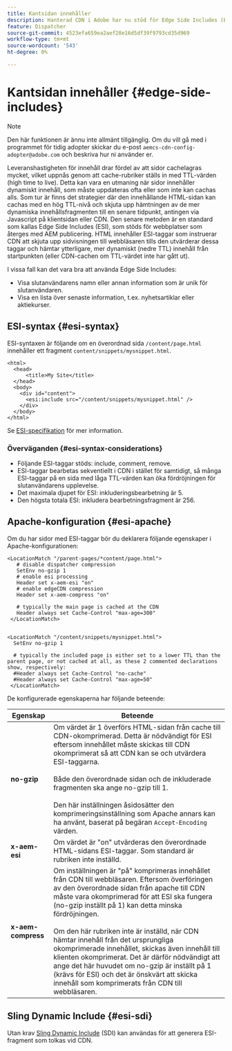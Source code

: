 ```yaml
---
title: Kantsidan innehåller
description: Hanterad CDN i Adobe har nu stöd för Edge Side Includes (ESI), ett markeringsspråk för dynamisk sammanställning av webbinnehåll på edge-nivå.
feature: Dispatcher
source-git-commit: 4523efa659ea2aef28e16d5df39f9793cd35d969
workflow-type: tm+mt
source-wordcount: '543'
ht-degree: 0%

---
```


# Kantsidan innehåller {#edge-side-includes}

>[!NOTE]
>Den här funktionen är ännu inte allmänt tillgänglig. Om du vill gå med i programmet för tidig adopter skickar du e-post `aemcs-cdn-config-adopter@adobe.com` och beskriva hur ni använder er.

Leveranshastigheten för innehåll drar fördel av att sidor cachelagras mycket, vilket uppnås genom att cache-rubriker ställs in med TTL-värden (high time to live). Detta kan vara en utmaning när sidor innehåller dynamiskt innehåll, som måste uppdateras ofta eller som inte kan cachas alls. Som tur är finns det strategier där den innehållande HTML-sidan kan cachas med en hög TTL-nivå och skjuta upp hämtningen av de mer dynamiska innehållsfragmenten till en senare tidpunkt, antingen via Javascript på klientsidan eller CDN. Den senare metoden är en standard som kallas Edge Side Includes (ESI), som stöds för webbplatser som återges med AEM publicering. HTML innehåller ESI-taggar som instruerar CDN att skjuta upp sidvisningen till webbläsaren tills den utvärderar dessa taggar och hämtar ytterligare, mer dynamiskt (nedre TTL) innehåll från startpunkten (eller CDN-cachen om TTL-värdet inte har gått ut).

I vissa fall kan det vara bra att använda Edge Side Includes:

* Visa slutanvändarens namn eller annan information som är unik för slutanvändaren.
* Visa en lista över senaste information, t.ex. nyhetsartiklar eller aktiekurser.

## ESI-syntax {#esi-syntax}

ESI-syntaxen är följande om en överordnad sida `/content/page.html` innehåller ett fragment `content/snippets/mysnippet.html`.

```
<html>
  <head>
      <title>My Site</title>
  </head>
  <body>
    <div id="content">
      <esi:include src="/content/snippets/mysnippet.html" />
    </div>
  </body>
</html>
```

Se [ESI-specifikation](https://www.w3.org/TR/esi-lang/) för mer information.

### Överväganden {#esi-syntax-considerations}

* Följande ESI-taggar stöds: include, comment, remove.
* ESI-taggar bearbetas sekventiellt i CDN i stället för samtidigt, så många ESI-taggar på en sida med låga TTL-värden kan öka fördröjningen för slutanvändarens upplevelse.
* Det maximala djupet för ESI: inkluderingsbearbetning är 5.
* Den högsta totala ESI: inkludera bearbetningsfragment är 256.


## Apache-konfiguration {#esi-apache}

Om du har sidor med ESI-taggar bör du deklarera följande egenskaper i Apache-konfigurationen:

```
<LocationMatch "/parent-pages/*content/page.html">
   # disable dispatcher compression
   SetEnv no-gzip 1
   # enable esi processing 
   Header set x-aem-esi "on"
   # enable edgeCDN compression
   Header set x-aem-compress "on"

   # typically the main page is cached at the CDN
   Header always set Cache-Control "max-age=300"
 </LocationMatch>


<LocationMatch "/content/snippets/mysnippet.html">
  SetEnv no-gzip 1

  # typically the included page is either set to a lower TTL than the parent page, or not cached at all, as these 2 commented declarations show, respectively:
  #Header always set Cache-Control "no-cache"
  #Header always set Cache-Control "max-age=50"
 </LocationMatch> 
```

De konfigurerade egenskaperna har följande beteende:

| Egenskap | Beteende |
|-----------|--------------------------|
| **no-gzip** | Om värdet är 1 överförs HTML-sidan från cache till CDN-okomprimerad. Detta är nödvändigt för ESI eftersom innehållet måste skickas till CDN okomprimerat så att CDN kan se och utvärdera ESI-taggarna.<br/><br/>Både den överordnade sidan och de inkluderade fragmenten ska ange no-gzip till 1.<br/><br/>Den här inställningen åsidosätter den komprimeringsinställning som Apache annars kan ha använt, baserat på begäran `Accept-Encoding` värden. |
| **x-aem-esi** | Om värdet är &quot;on&quot; utvärderas den överordnade HTML-sidans ESI-taggar.  Som standard är rubriken inte inställd. |
| **x-aem-compress** | Om inställningen är &quot;på&quot; komprimeras innehållet från CDN till webbläsaren. Eftersom överföringen av den överordnade sidan från apache till CDN måste vara okomprimerad för att ESI ska fungera (no-gzip inställt på 1) kan detta minska fördröjningen.<br/><br/>Om den här rubriken inte är inställd, när CDN hämtar innehåll från det ursprungliga okomprimerade innehållet, skickas även innehåll till klienten okomprimerat. Det är därför nödvändigt att ange det här huvudet om no-gzip är inställt på 1 (krävs för ESI) och det är önskvärt att skicka innehåll som komprimerats från CDN till webbläsaren. |

## Sling Dynamic Include {#esi-sdi}

Utan krav [Sling Dynamic Include](https://sling.apache.org/documentation/bundles/dynamic-includes.html) (SDI) kan användas för att generera ESI-fragment som tolkas vid CDN.

